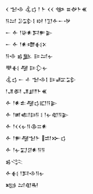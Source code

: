 <div class='block'>
<div class='line'>𒌋 𒈠𒈾 𒆬𒌓 𒁹 𒈨 𒌋𒌋 𒀲 𒊺𒉻𒈨𒌍</div>
<div class='line'>𒀀𒁺 𒊒𒁉𒋙 𒊭 𒁹𒋛𒅆𒀸𒋩</div>
<div class='line'>𒀸 𒅆 𒁹𒄩𒀭𒁕𒊓𒉌</div>
<div class='line'>𒀸 𒅆 𒁹𒀭𒈩𒈬𒉽</div>
<div class='line'>𒀀𒈾 𒌗𒆥 𒄿𒁺𒉡</div>
<div class='line'>𒋧𒈬 𒆷 𒄿𒁷𒉡</div>
<div class='line'>𒆬𒌓 𒀸 𒈦 𒈠𒈾𒋙 𒄿𒊐𒁉</div>
<div class='line'>𒁹𒂗𒀳 𒂗𒋗𒈫𒈨𒌍</div>
<div class='line'>𒅆 𒁹𒀭𒉺𒆷𒌓𒊬𒀀𒉌</div>
<div class='line'>𒅆 𒁹𒅖𒅗𒅀 𒑱 𒁹𒉡𒊏𒀀𒉌</div>
<div class='line'>𒅆 𒁹𒌋𒌋𒉡𒀀𒆠𒇹𒀭</div>
<div class='line'>𒅆 𒁹𒊓𒆷𒈠𒈨 𒄥𒁍𒌓</div>
<div class='line'>𒅆 𒁹𒉡𒍑𒆪𒀭𒀀𒀀</div>
<div class='line'>𒌗𒋞</div>
<div class='line'>𒅆𒈬 𒁹𒁕𒈾𒀀𒉡</div>
<div class='line'>𒂕 𒁺𒊏𒊑</div>
</div>